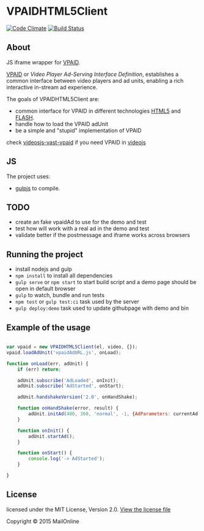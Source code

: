 VPAIDHTML5Client
================
[![Code Climate](https://codeclimate.com/github/MailOnline/VPAIDHTML5Client/badges/gpa.svg)](https://codeclimate.com/github/MailOnline/VPAIDHTML5Client)
[![Build Status](https://travis-ci.org/MailOnline/VPAIDHTML5Client.svg?branch=master)](https://travis-ci.org/MailOnline/VPAIDHTML5Client)

About
-----
JS iframe wrapper for [VPAID](http://www.iab.net/vpaid).

[VPAID](http://www.iab.net/vpaid) or *Video Player Ad-Serving Interface Definition*, establishes a common interface between video players and ad units, enabling a rich interactive in-stream ad experience.

The goals of VPAIDHTML5Client are:
  - common interface for VPAID in different technologies [HTML5](https://github.com/MailOnline/VPAIDHTML5Client) and [FLASH](https://github.com/MailOnline/VPAIDFLASHClient).
  - handle how to load the VPAID adUnit
  - be a simple and "stupid" implementation of VPAID

check [videosjs-vast-vpaid](https://github.com/MailOnline/videojs-vast-vpaid) if you need VPAID in [videojs](https://github.com/videojs/video.js)

JS
--

The project uses:
  - [gulpjs](http://gulpjs.com/) to compile.

TODO
----
  - create an fake vpaidAd to use for the demo and test
  - test how will work with a real ad in the demo and test
  - validate better if the postmessage and iframe works across browsers


Running the project
-------------------

  - install nodejs and gulp
  - `npm install` to install all dependencies
  - `gulp serve` or `npm start` to start build script and a demo page should be open in default browser
  - `gulp` to watch, bundle and run tests
  - `npm test` or `gulp test:ci` task used by the server
  - `gulp deploy:demo` task used to update githubpage with demo and bin


Example of the usage
--------------------

```javascript

var vpaid = new VPAIDHTML5Client(el, video, {});
vpaid.loadAdUnit('vpaidAdURL.js', onLoad);

function onLoad(err, adUnit) {
    if (err) return;

    adUnit.subscribe('AdLoaded', onInit);
    adUnit.subscribe('AdStarted', onStart);

    adUnit.handshakeVersion('2.0', onHandShake);

    function onHandShake(error, result) {
        adUnit.initAd(480, 360, 'normal', -1, {AdParameters: currentAd.adParameters}, {});
    }

    function onInit() {
        adUnit.startAd();
    }

    function onStart() {
        console.log('-> AdStarted');
    }

}

```

License
-------
licensed under the MIT License, Version 2.0. [View the license file](LICENSE.md)

Copyright &copy; 2015 MailOnline

